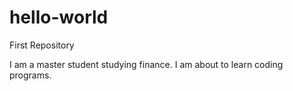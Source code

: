 # hello-world
First Repository

I am a master student studying finance. I am about to learn coding programs. 
